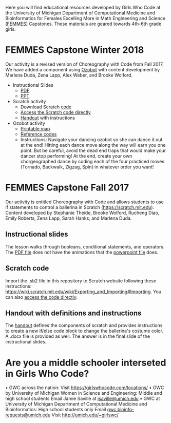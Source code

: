 Here you will find educational resources developed by Girls Who Code at the University of Michigan Department of Computational Medicine and Bioinformatics for Females Excelling More in Math Engineering and Science [(FEMMES)](https://www.femmes.studentorgs.umich.edu) Capstones. These materials are geared towards 4th-6th grade girls.

# FEMMES Capstone Winter 2018

Our activity is a revised version of Choreography with Code from Fall 2017. We have added a component using [Ozobot](https://ozobot.com) with content development by Marlena Duda, Zena Lapp, Alex Weber, and Brooke Wolford.

- Instructional Slides
  * [PDF](Choreography_with_Code_FEMMES_Feb_17_2018.pdf)
  * [PPT](Choreography_with_Code_FEMMES_Feb_17_2018.pptx)
- Scratch activity
  * Download Scratch [code](Choreography_with_Code_FEMMES_Feb_2018.sb2)
  * [Access the Scratch code directly](https://scratch.mit.edu/projects/201961603/) 
  * [Handout](FEMMES_handout_Feb_2018.pdf) with instructions 
- Ozobot activity
  * [Printable map](femmes_ozomap_2.pdf)
  * [Reference codes](ozobot-ozocodes-reference.pdf)
  * Instructions: Navigate your dancing ozobot so she can dance it out at the end! Hitting each dance move along the way will earn you one point. But be careful, avoid the dead end traps that would make your dancer stop performing! At the end, create your own chorgeographed dance by coding each of the four practiced moves (Tornado, Backwalk, Zigzag, Spin) in whatever order you want!
  
# FEMMES Capstone Fall 2017

Our activity is entitled Choreography with Code and allows students to use if statements to control a ballerina in Scratch (https://scratch.mit.edu). Content developed by Stephanie Theide, Brooke Wolford, Rucheng Diao, Emily Roberts, Zena Lapp, Sarah Hanks, and Marlena Duda.

## Instructional slides 
The lesson walks through booleans, conditional statements, and operators. The [PDF file](Choreography_with_Code_FEMMES_Nov_11_2017.pdf) does not have the animations that the [powerpoint file](Choreography_with_Code_FEMMES_Nov_11_2017.pptx) does.

## Scratch code
Import the .sb2 file in this repository to Scratch website following these instructions: https://wiki.scratch.mit.edu/wiki/Exporting_and_Importing#Importing. You can also [access the code directly](https://scratch.mit.edu/projects/184623153/).

## Handout with definitions and instructions
The [handout](FEMMES_Nov11_handout.pdf) defines the components of scratch and provides instructions to create a new if/else code block to change the ballerina's costume color. A .docx file is provided as well. The answer is in the final slide of the instructional slides.

# Are you a middle schooler interseted in Girls Who Code?
•	GWC across the nation:
  Visit https://girlswhocode.com/locations/
•	GWC by University of Michigan Women in Science and Engineering:
  Middle and high school students
  Email Jamie Saville at jsaville@umich.edu
•	GWC at University of Michigan Department of Computational Medicine and Bioinformatics:
  High school students only
  Email gwc.bioinfo-requests@umich.edu
  Visit http://umich.edu/~girlswc/


